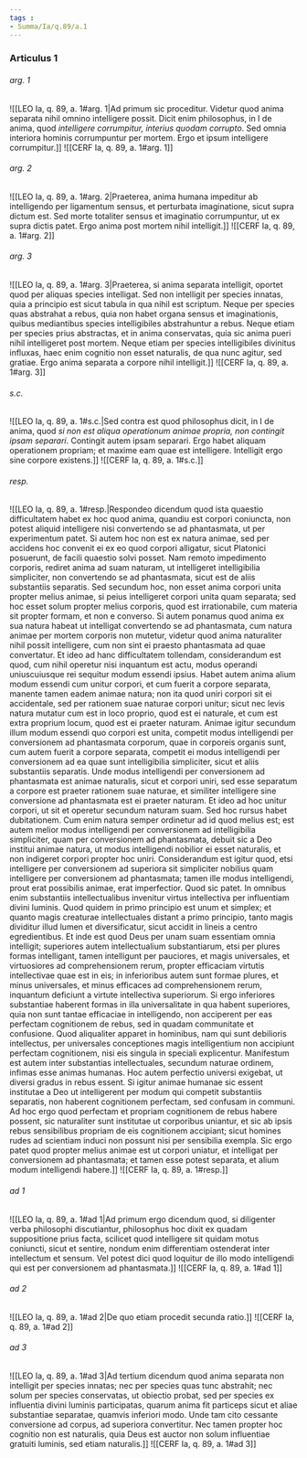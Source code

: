 ```yaml
---
tags : 
- Summa/Ia/q.89/a.1
---
```


### Articulus 1

###### arg. 1
![[LEO Ia, q. 89, a. 1#arg. 1|Ad primum sic proceditur. Videtur quod anima separata nihil omnino intelligere possit. Dicit enim philosophus, in I de anima, quod *intelligere corrumpitur, interius quodam corrupto*. Sed omnia interiora hominis corrumpuntur per mortem. Ergo et ipsum intelligere corrumpitur.]]
![[CERF Ia, q. 89, a. 1#arg. 1]]

###### arg. 2
![[LEO Ia, q. 89, a. 1#arg. 2|Praeterea, anima humana impeditur ab intelligendo per ligamentum sensus, et perturbata imaginatione, sicut supra dictum est. Sed morte totaliter sensus et imaginatio corrumpuntur, ut ex supra dictis patet. Ergo anima post mortem nihil intelligit.]]
![[CERF Ia, q. 89, a. 1#arg. 2]]

###### arg. 3
![[LEO Ia, q. 89, a. 1#arg. 3|Praeterea, si anima separata intelligit, oportet quod per aliquas species intelligat. Sed non intelligit per species innatas, quia a principio est sicut tabula in qua nihil est scriptum. Neque per species quas abstrahat a rebus, quia non habet organa sensus et imaginationis, quibus mediantibus species intelligibiles abstrahuntur a rebus. Neque etiam per species prius abstractas, et in anima conservatas, quia sic anima pueri nihil intelligeret post mortem. Neque etiam per species intelligibiles divinitus influxas, haec enim cognitio non esset naturalis, de qua nunc agitur, sed gratiae. Ergo anima separata a corpore nihil intelligit.]]
![[CERF Ia, q. 89, a. 1#arg. 3]]

###### s.c.
![[LEO Ia, q. 89, a. 1#s.c.|Sed contra est quod philosophus dicit, in I de anima, quod *si non est aliqua operationum animae propria, non contingit ipsam separari*. Contingit autem ipsam separari. Ergo habet aliquam operationem propriam; et maxime eam quae est intelligere. Intelligit ergo sine corpore existens.]]
![[CERF Ia, q. 89, a. 1#s.c.]]

###### resp.
![[LEO Ia, q. 89, a. 1#resp.|Respondeo dicendum quod ista quaestio difficultatem habet ex hoc quod anima, quandiu est corpori coniuncta, non potest aliquid intelligere nisi convertendo se ad phantasmata, ut per experimentum patet. Si autem hoc non est ex natura animae, sed per accidens hoc convenit ei ex eo quod corpori alligatur, sicut Platonici posuerunt, de facili quaestio solvi posset. Nam remoto impedimento corporis, rediret anima ad suam naturam, ut intelligeret intelligibilia simpliciter, non convertendo se ad phantasmata, sicut est de aliis substantiis separatis. Sed secundum hoc, non esset anima corpori unita propter melius animae, si peius intelligeret corpori unita quam separata; sed hoc esset solum propter melius corporis, quod est irrationabile, cum materia sit propter formam, et non e converso. Si autem ponamus quod anima ex sua natura habeat ut intelligat convertendo se ad phantasmata, cum natura animae per mortem corporis non mutetur, videtur quod anima naturaliter nihil possit intelligere, cum non sint ei praesto phantasmata ad quae convertatur. Et ideo ad hanc difficultatem tollendam, considerandum est quod, cum nihil operetur nisi inquantum est actu, modus operandi uniuscuiusque rei sequitur modum essendi ipsius. Habet autem anima alium modum essendi cum unitur corpori, et cum fuerit a corpore separata, manente tamen eadem animae natura; non ita quod uniri corpori sit ei accidentale, sed per rationem suae naturae corpori unitur; sicut nec levis natura mutatur cum est in loco proprio, quod est ei naturale, et cum est extra proprium locum, quod est ei praeter naturam. Animae igitur secundum illum modum essendi quo corpori est unita, competit modus intelligendi per conversionem ad phantasmata corporum, quae in corporeis organis sunt, cum autem fuerit a corpore separata, competit ei modus intelligendi per conversionem ad ea quae sunt intelligibilia simpliciter, sicut et aliis substantiis separatis. Unde modus intelligendi per conversionem ad phantasmata est animae naturalis, sicut et corpori uniri, sed esse separatum a corpore est praeter rationem suae naturae, et similiter intelligere sine conversione ad phantasmata est ei praeter naturam. Et ideo ad hoc unitur corpori, ut sit et operetur secundum naturam suam. Sed hoc rursus habet dubitationem. Cum enim natura semper ordinetur ad id quod melius est; est autem melior modus intelligendi per conversionem ad intelligibilia simpliciter, quam per conversionem ad phantasmata, debuit sic a Deo institui animae natura, ut modus intelligendi nobilior ei esset naturalis, et non indigeret corpori propter hoc uniri. Considerandum est igitur quod, etsi intelligere per conversionem ad superiora sit simpliciter nobilius quam intelligere per conversionem ad phantasmata; tamen ille modus intelligendi, prout erat possibilis animae, erat imperfectior. Quod sic patet. In omnibus enim substantiis intellectualibus invenitur virtus intellectiva per influentiam divini luminis. Quod quidem in primo principio est unum et simplex; et quanto magis creaturae intellectuales distant a primo principio, tanto magis dividitur illud lumen et diversificatur, sicut accidit in lineis a centro egredientibus. Et inde est quod Deus per unam suam essentiam omnia intelligit; superiores autem intellectualium substantiarum, etsi per plures formas intelligant, tamen intelligunt per pauciores, et magis universales, et virtuosiores ad comprehensionem rerum, propter efficaciam virtutis intellectivae quae est in eis; in inferioribus autem sunt formae plures, et minus universales, et minus efficaces ad comprehensionem rerum, inquantum deficiunt a virtute intellectiva superiorum. Si ergo inferiores substantiae haberent formas in illa universalitate in qua habent superiores, quia non sunt tantae efficaciae in intelligendo, non acciperent per eas perfectam cognitionem de rebus, sed in quadam communitate et confusione. Quod aliqualiter apparet in hominibus, nam qui sunt debilioris intellectus, per universales conceptiones magis intelligentium non accipiunt perfectam cognitionem, nisi eis singula in speciali explicentur. Manifestum est autem inter substantias intellectuales, secundum naturae ordinem, infimas esse animas humanas. Hoc autem perfectio universi exigebat, ut diversi gradus in rebus essent. Si igitur animae humanae sic essent institutae a Deo ut intelligerent per modum qui competit substantiis separatis, non haberent cognitionem perfectam, sed confusam in communi. Ad hoc ergo quod perfectam et propriam cognitionem de rebus habere possent, sic naturaliter sunt institutae ut corporibus uniantur, et sic ab ipsis rebus sensibilibus propriam de eis cognitionem accipiant; sicut homines rudes ad scientiam induci non possunt nisi per sensibilia exempla. Sic ergo patet quod propter melius animae est ut corpori uniatur, et intelligat per conversionem ad phantasmata; et tamen esse potest separata, et alium modum intelligendi habere.]]
![[CERF Ia, q. 89, a. 1#resp.]]

###### ad 1
![[LEO Ia, q. 89, a. 1#ad 1|Ad primum ergo dicendum quod, si diligenter verba philosophi discutiantur, philosophus hoc dixit ex quadam suppositione prius facta, scilicet quod intelligere sit quidam motus coniuncti, sicut et sentire, nondum enim differentiam ostenderat inter intellectum et sensum. Vel potest dici quod loquitur de illo modo intelligendi qui est per conversionem ad phantasmata.]]
![[CERF Ia, q. 89, a. 1#ad 1]]

###### ad 2
![[LEO Ia, q. 89, a. 1#ad 2|De quo etiam procedit secunda ratio.]]
![[CERF Ia, q. 89, a. 1#ad 2]]

###### ad 3
![[LEO Ia, q. 89, a. 1#ad 3|Ad tertium dicendum quod anima separata non intelligit per species innatas; nec per species quas tunc abstrahit; nec solum per species conservatas, ut obiectio probat, sed per species ex influentia divini luminis participatas, quarum anima fit particeps sicut et aliae substantiae separatae, quamvis inferiori modo. Unde tam cito cessante conversione ad corpus, ad superiora convertitur. Nec tamen propter hoc cognitio non est naturalis, quia Deus est auctor non solum influentiae gratuiti luminis, sed etiam naturalis.]]
![[CERF Ia, q. 89, a. 1#ad 3]]

